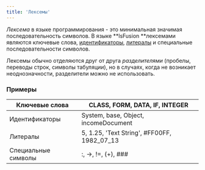 ```yaml
---
title: 'Лексемы'
---
```


*Лексема* в языке программирования - это минимальная значимая последовательность символов. В языке **lsFusion **лексемами являются ключевые слова, [идентификаторы](IDs.md), [литералы](Literals.md) и специальные последовательности символов.

Лексемы обычно отделяются друг от друга *разделителями* (пробелы, переводы строк, символы табуляции), но в случаях, когда не возникает неоднозначности, разделители можно не использовать.

### Примеры

|Ключевые слова|<strong>CLASS</strong>, <strong>FORM</strong>, <strong>DATA</strong>, <strong>IF</strong>, <strong>INTEGER</strong>|
|---|---|
|Идентификаторы|System, base, Object, incomeDocument|
|Литералы|5, 1.25, 'Text String', #FF00FF, 1982_07_13|
|Специальные символы|:, ->, !=, (+), ###|
